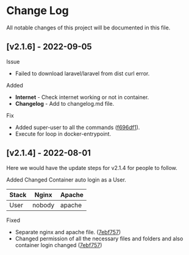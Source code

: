 # Change Log

All notable changes of this project will be documented in this file.

[v2.1.6] - 2022-09-05
-----------------------------------------------------------------------------------
Issue
* Failed to download laravel/laravel from dist curl error.

Added
* **Internet** - Check internet working or not in container.
* **Changelog** - Add to changelog.md file.

Fix
* Added super-user to all the commands  ([f696df1](https://github.com/deck-app/laravel/commit/f696df114835387ad4ea596a5c9170799f5c9e35)).
* Execute for loop in docker-entrypoint.

[v2.1.4] - 2022-08-01
-----------------------------------------------------------------------------------
Here we would have the update steps for v2.1.4 for people to follow.

Added
Changed
Container auto login as a User.

| Stack | Nginx  | Apache |
|-------|--------|--------|
| User  | nobody | apache |

Fixed
* Separate nginx and apache file. ([7ebf757](https://github.com/deck-app/laravel/commit/7ebf757dee0467691fc7037370989d63e93bdb0d))
* Changed permission of all the necessary files and folders and also container login changed ([7ebf757](https://github.com/deck-app/laravel/commit/7ebf757dee0467691fc7037370989d63e93bdb0d))
